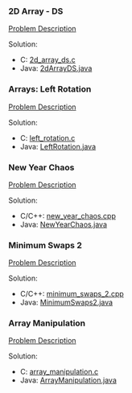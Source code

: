 ### 2D Array - DS
[Problem Description](https://www.hackerrank.com/challenges/2d-array/problem?h_l=interview&playlist_slugs%5B%5D%5B%5D=interview-preparation-kit&playlist_slugs%5B%5D%5B%5D=arrays)

Solution:

* C: [2d_array_ds.c](2d_array_ds.c)
* Java: [2dArrayDS.java](2dArrayDS.java)

### Arrays: Left Rotation
[Problem Description](https://www.hackerrank.com/challenges/ctci-array-left-rotation/problem?h_l=interview&playlist_slugs%5B%5D%5B%5D=interview-preparation-kit&playlist_slugs%5B%5D%5B%5D=arrays)

Solution:

* C: [left_rotation.c](left_rotation.c)
* Java: [LeftRotation.java](LeftRotation.java)

### New Year Chaos
[Problem Description](https://www.hackerrank.com/challenges/new-year-chaos/problem?h_l=interview&playlist_slugs%5B%5D%5B%5D=interview-preparation-kit&playlist_slugs%5B%5D%5B%5D=arrays)

Solution:

* C/C++: [new_year_chaos.cpp](new_year_chaos.cpp)
* Java: [NewYearChaos.java](NewYearChaos.java)

### Minimum Swaps 2
[Problem Description](https://www.hackerrank.com/challenges/minimum-swaps-2/problem?h_l=interview&playlist_slugs%5B%5D%5B%5D=interview-preparation-kit&playlist_slugs%5B%5D%5B%5D=arrays)

Solution:

* C/C++: [minimum_swaps_2.cpp](minimum_swaps_2.cpp)
* Java: [MinimumSwaps2.java](MinimumSwaps2.java)

### Array Manipulation
[Problem Description](https://www.hackerrank.com/challenges/crush/problem?h_l=interview&playlist_slugs%5B%5D%5B%5D=interview-preparation-kit&playlist_slugs%5B%5D%5B%5D=arrays)

Solution:

* C: [array_manipulation.c](array_manipulation.c)
* Java: [ArrayManipulation.java](ArrayManipulation.java)